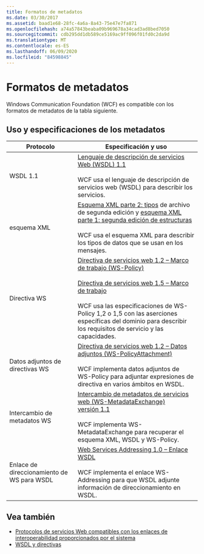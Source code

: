 ```yaml
---
title: Formatos de metadatos
ms.date: 03/30/2017
ms.assetid: baad1e68-28fc-4a6a-8a43-75e47e7fa871
ms.openlocfilehash: a74a57843beaba09b969678a34cad3ad8bed7050
ms.sourcegitcommit: cdb295dd1db589ce5169ac9ff096f01fd0c2da9d
ms.translationtype: MT
ms.contentlocale: es-ES
ms.lasthandoff: 06/09/2020
ms.locfileid: "84598845"
---
```

# <a name="metadata-formats"></a>Formatos de metadatos
Windows Communication Foundation (WCF) es compatible con los formatos de metadatos de la tabla siguiente.  
  
## <a name="metadata-specifications-and-usage"></a>Uso y especificaciones de los metadatos  
  
|Protocolo|Especificación y uso|  
|--------------|-----------------------------|  
|WSDL 1.1|[Lenguaje de descripción de servicios Web (WSDL) 1.1](https://www.w3.org/TR/wsdl/)<br /><br /> WCF usa el lenguaje de descripción de servicios web (WSDL) para describir los servicios.|  
|esquema XML|[Esquema XML parte 2: tipos](https://www.w3.org/TR/2004/REC-xmlschema-2-20041028/) de archivo de segunda edición y [esquema XML parte 1: segunda edición de estructuras](https://www.w3.org/TR/2004/REC-xmlschema-1-20041028/)<br /><br /> WCF usa el esquema XML para describir los tipos de datos que se usan en los mensajes.|  
|Directiva WS|[Directiva de servicios web 1.2 – Marco de trabajo (WS-Policy)](https://www.w3.org/Submission/WS-Policy/)<br /><br /> [Directiva de servicios web 1.5 – Marco de trabajo](https://www.w3.org/TR/ws-policy/)<br /><br /> WCF usa las especificaciones de WS-Policy 1,2 o 1,5 con las aserciones específicas del dominio para describir los requisitos de servicio y las capacidades.|  
|Datos adjuntos de directivas WS|[Directiva de servicios web 1.2 – Datos adjuntos (WS-PolicyAttachment)](https://www.w3.org/Submission/WS-PolicyAttachment/)<br /><br /> WCF implementa datos adjuntos de WS-Policy para adjuntar expresiones de directiva en varios ámbitos en WSDL.|  
|Intercambio de metadatos WS|[Intercambio de metadatos de servicios web  (WS-MetadataExchange) versión 1.1](https://specs.xmlsoap.org/ws/2004/09/mex/WS-MetadataExchange.pdf)<br /><br /> WCF implementa WS-MetadataExchange para recuperar el esquema XML, WSDL y WS-Policy.|  
|Enlace de direccionamiento de WS para WSDL|[Web Services Addressing 1.0 – Enlace WSDL](https://www.w3.org/TR/ws-addr-wsdl/)<br /><br /> WCF implementa el enlace WS-Addressing para que WSDL adjunte información de direccionamiento en WSDL.|  
  
## <a name="see-also"></a>Vea también

- [Protocolos de servicios Web compatibles con los enlaces de interoperabilidad proporcionados por el sistema](web-services-protocols-supported-by-system-provided-interoperability-bindings.md)
- [WSDL y directivas](wsdl-and-policy.md)
